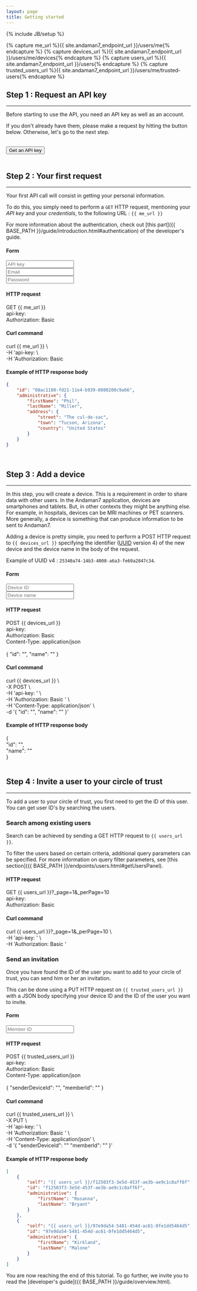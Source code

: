 ```yaml
---
layout: page
title: Getting started
---
```

{% include JB/setup %}

{% capture me_url %}{{ site.andaman7_endpoint_url }}/users/me{% endcapture %}
{% capture devices_url %}{{ site.andaman7_endpoint_url }}/users/me/devices{% endcapture %}
{% capture users_url %}{{ site.andaman7_endpoint_url }}/users{% endcapture %}
{% capture trusted_users_url %}{{ site.andaman7_endpoint_url }}/users/me/trusted-users{% endcapture %}

<div id="toc"></div>

## Step 1 : Request an API key
***

Before starting to use the API, you need an API key as well as an account.

If you don't already have them, please make a request by hitting the button below. Otherwise, let's go to the next step.

<br/><button class="btn btn-primary">Get an API key</button> 
<br/><br/>

## Step 2 : Your first request
***

Your first API call will consist in getting your personal information.

To do this, you simply need to perform a `GET` HTTP request, mentioning your *API key* and your *credentials*, to the following URL : `{{ me_url }}`

For more information about the authentication, check out [this part]({{ BASE_PATH }}/guide/introduction.html\#authentication) of the developer's guide.

#### Form

<form class="form-inline">
    <div class="form-group">
        <input id="apiKeyInput" type="text" placeholder="API key" class="form-control" />
    </div>
    <div class="form-group">
        <input id="emailInput" type="text" placeholder="Email" class="form-control" />
    </div>
    <div class="form-group">
        <input id="passwordInput" type="password" placeholder="Password" class="form-control" />
    </div>
</form>

#### HTTP request

<div class="well code">
    GET {{ me_url }} <br/>
    api-key: <span class="apiKey"></span> <br/>
    Authorization: Basic <span class="base64"></span>
</div>


#### Curl command

<div class="well code">
    curl {{ me_url }} \<br/>
    <span class="tabulation"></span>-H 'api-key: <span class="apiKey"></span> \<br/>
    <span class="tabulation"></span>-H 'Authorization: Basic <span class="base64"></span>
</div>

#### Example of HTTP response body

~~~json
{
    "id": "08ac1180-fd21-11e4-b939-0800200c9a66",
    "administrative": {
        "firstName": "Phil",
        "lastName": "Miller",
        "address": {
            "street": "The cul-de-sac",
            "town": "Tucson, Arizona",
            "country": "United States"
        }
    }
}
~~~

<br/>

## Step 3 : Add a device
***

In this step, you will create a device. This is a requirement in order to share data with other users.
In the Andaman7 application, devices are smartphones and tablets. But, in other contexts they might be anything else.
For example, in hospitals, devices can be MRI machines or PET scanners.
More generally, a device is something that can produce information to be sent to Andaman7.

Adding a device is pretty simple, you need to perform a POST HTTP request to `{{ devices_url }}`
specifying the identifier ([UUID](https://en.wikipedia.org/wiki/Universally_unique_identifier) version 4) of the new device and the device name in the body of the request.

Example of UUID v4 : `25340a74-14b3-4008-a6a3-fe60a2847c34`.

#### Form

<form class="form-inline">
    <div class="form-group">
        <input id="deviceIdInput" type="text" placeholder="Device ID" class="form-control" />
    </div>
    <div class="form-group">
        <input id="deviceNameInput" type="text" placeholder="Device name" class="form-control" />
    </div>
</form>

#### HTTP request

<div class="well code">
    POST {{ devices_url }}<br/>
    api-key: <span class="apiKey"></span><br/>
    Authorization: Basic <span class="base64"></span><br/>
    Content-Type: application/json<br/>
    <br/>
    { "id": "<span class="deviceId"></span>", "name": "<span class="deviceName"></span>" }
</div>

#### Curl command

<div class="well code">
    curl {{ devices_url }} \<br/>
    <span class="tabulation"></span>-X POST \<br/>
    <span class="tabulation"></span>-H 'api-key: <span class="apiKey"></span>' \<br/>
    <span class="tabulation"></span>-H 'Authorization: Basic <span class="base64"></span>' \<br/>
    <span class="tabulation"></span>-H 'Content-Type: application/json' \<br/>
    <span class="tabulation"></span>-d '{ "id": "<span class="deviceId"></span>", "name": "<span class="deviceName"></span>" }'
</div>

#### Example of HTTP response body

<div class="well code">
    {<br/>
    <span class="tabulation"></span>"id": "<span class="deviceId"></span>",<br/>
    <span class="tabulation"></span>"name": "<span class="deviceName"></span>"<br/>
    }
</div>
<br/>


## Step 4 : Invite a user to your circle of trust
***

To add a user to your circle of trust, you first need to get the ID of this user.
You can get user ID's by searching the users.

### Search among existing users

Search can be achieved by sending a GET HTTP request to `{{ users_url }}`.

To filter the users based on certain criteria, additional query parameters can be specified.
For more information on query filter parameters, see [this section]({{ BASE_PATH }}/endpoints/users.html\#getUsersPanel).

#### HTTP request

<div class="well code">
    GET {{ users_url }}?_page=1&_perPage=10<br/>
    api-key: <span class="apiKey"></span><br/>
    Authorization: Basic <span class="base64"></span>
</div>

#### Curl command

<div class="well code">
    curl {{ users_url }}?_page=1&_perPage=10 \<br/>
    <span class="tabulation"></span>-H 'api-key: <span class="apiKey"></span>' \<br/>
    <span class="tabulation"></span>-H 'Authorization: Basic <span class="base64"></span>'
</div>

### Send an invitation

Once you have found the ID of the user you want to add to your circle of trust, you can send him or her an invitation.

This can be done using a PUT HTTP request on `{{ trusted_users_url }}` with a JSON body specifying your device ID and the ID of the user you want to invite.

#### Form

<form class="form-inline">
    <div class="form-group">
        <input id="memberIdInput" type="text" placeholder="Member ID" class="form-control" />
    </div>
</form>

#### HTTP request

<div class="well code">
    POST {{ trusted_users_url }}<br/>
    api-key: <span class="apiKey"></span><br/>
    Authorization: Basic <span class="base64"></span><br/>
    Content-Type: application/json<br/>
    <br/>
    { "senderDeviceId": "<span id="deviceId" class="uuid"></span>", "memberId": "<span class="memberId"></span>" }
</div>

#### Curl command

<div class="well code">
    curl {{ trusted_users_url }} \<br/>
    <span class="tabulation"></span>-X PUT \<br/>
    <span class="tabulation"></span>-H 'api-key: <span class="apiKey"></span>' \<br/>
    <span class="tabulation"></span>-H 'Authorization: Basic <span class="base64"></span>' \<br/>
    <span class="tabulation"></span>-H 'Content-Type: application/json' \<br/>
    <span class="tabulation"></span>-d '{ "senderDeviceId": "<span class="deviceId"></span>" "memberId": "<span class="memberId"></span>" }'
</div>

#### Example of HTTP response body

~~~json
[
    {
        "self": "{{ users_url }}/f12503f3-3e5d-453f-ae3b-ae9c1c8aff6f",
        "id": "f12503f3-3e5d-453f-ae3b-ae9c1c8aff6f",
        "administrative": {
            "firstName": "Rosanna",
            "lastName": "Bryant"
        }
    },
    {
        "self": "{{ users_url }}/97e9da54-5481-454d-ac61-0fe1dd5464d5",
        "id": "97e9da54-5481-454d-ac61-0fe1dd5464d5",
        "administrative": {
            "firstName": "Kirkland",
            "lastName": "Malone"
        }
    }
]
~~~

You are now reaching the end of this tutorial. To go further, we invite you to read the [developer's guide]({{ BASE_PATH }}/guide/overview.html).


<script type="text/javascript">

    $(document).ready(function() {
    
        $('#toc').toc({
            title: '<h2>Contents</h2><hr/>',
            listType: 'ul',
            headers: 'h1, h2, h3'
        });
    
        initBase64Placeholders();
        bind('#apiKeyInput', '.apiKey', '<YOUR_API_KEY>');
        bind('#deviceIdInput', '.deviceId', '<YOUR_DEVICE_ID>');
        bind('#deviceNameInput', '.deviceName', '<YOUR_DEVICE_NAME>');
        bind('#memberIdInput', '.memberId', '<MEMBER_ID>');
    
        $("#emailInput").bind("keyup", buildBasicAuth);
        $("#passwordInput").bind("keyup", buildBasicAuth);
        
        $('#deviceIdInput').val(generateUUID());
    
        $('.uuid').each(function() {
            $(this).text(generateUUID());
        });
        
        $('.deviceId').each(function() {
            $(this).text($('#deviceIdInput').val());
        });
    });
    
    function initBase64Placeholders() {
    
        $('.base64').each(function() {
            $(this).text('<BASE64_STRING>');
        });
    }
    
    function buildBasicAuth() {
    
        var base64 = getBasicAuthCredentials();
    
        $(".base64").each(function() {
            $(this).text(base64);
        });
    }
    
    function getBasicAuthCredentials() {
        var email = $("#emailInput").val();
        var password = $("#passwordInput").val()
    
        if(email === '' && password === '') {
            initBase64Placeholders();
            return;
        }
    
        input = email + ':' + CryptoJS.SHA256(password);
        base64 = base64Encode(input);
        
        return base64;
    }
    
</script>